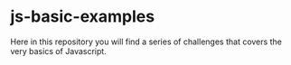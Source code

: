 # js-basic-examples

Here in this repository you will find a series of challenges that covers the very basics of Javascript.
